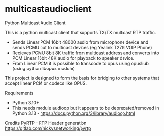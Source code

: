 # multicastaudioclient
Python Multicast Audio Client

This is a python multicast client that supports TX/TX multicast RTP traffic.

* Sends Linear PCM 16bit 48000 audio from microphone device and sends PCMU out to multicast devices (eg Yealink T27G VOIP Phone)
* Recieves PCMU 8bit 8K traffic from multicast address and converts into PCM Linear 16bit 48K audio for playback to speaker device. 
* From Linear PCM it is possible to transcode to opus using opusliub (using python libopus module)

This project is designed to form the basis for bridging to other systems that accept linear PCM or codecs like OPUS. 

Requirements

* Python 3.10+
* This needs module audioop but it appears to be deprecated/removed in Python 3.13 - https://docs.python.org/3/library/audioop.html


Credits 
PyRTP - RTP Header generation 
https://gitlab.com/nickvsnetworking/pyrtp 

